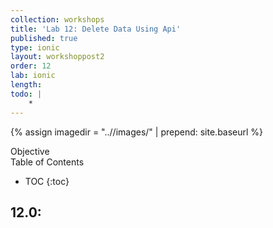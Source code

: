 ```yaml
---
collection: workshops
title: 'Lab 12: Delete Data Using Api'
published: true
type: ionic
layout: workshoppost2
order: 12
lab: ionic
length: 
todo: |
    *
---
```


{% assign imagedir = "..//images/" | prepend: site.baseurl  %}

<div class="fake-h2">Objective</div>

<div class="fake-h2">Table of Contents</div>

* TOC
{:toc}

## 12.0: